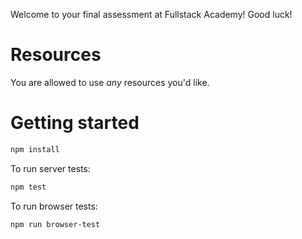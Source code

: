 Welcome to your final assessment at Fullstack Academy! Good luck!

# Resources

You are allowed to use *any* resources you'd like.

# Getting started

```bash
npm install
```

To run server tests:

```bash
npm test
```

To run browser tests:

```bash
npm run browser-test
```
